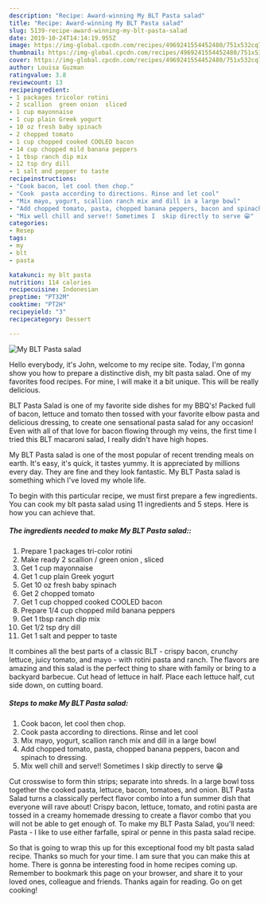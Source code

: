```yaml
---
description: "Recipe: Award-winning My BLT Pasta salad"
title: "Recipe: Award-winning My BLT Pasta salad"
slug: 5139-recipe-award-winning-my-blt-pasta-salad
date: 2019-10-24T14:14:19.955Z
image: https://img-global.cpcdn.com/recipes/4969241554452480/751x532cq70/my-blt-pasta-salad-recipe-main-photo.jpg
thumbnail: https://img-global.cpcdn.com/recipes/4969241554452480/751x532cq70/my-blt-pasta-salad-recipe-main-photo.jpg
cover: https://img-global.cpcdn.com/recipes/4969241554452480/751x532cq70/my-blt-pasta-salad-recipe-main-photo.jpg
author: Louisa Guzman
ratingvalue: 3.8
reviewcount: 13
recipeingredient:
- 1 packages tricolor rotini
- 2 scallion  green onion  sliced
- 1 cup mayonnaise
- 1 cup plain Greek yogurt
- 10 oz fresh baby spinach
- 2 chopped tomato
- 1 cup chopped cooked COOLED bacon
- 14 cup chopped mild banana peppers
- 1 tbsp ranch dip mix
- 12 tsp dry dill
- 1 salt and pepper to taste
recipeinstructions:
- "Cook bacon, let cool then chop."
- "Cook  pasta according to directions. Rinse and let cool"
- "Mix mayo, yogurt, scallion ranch mix and dill in a large bowl"
- "Add chopped tomato, pasta, chopped banana peppers, bacon and spinach to dressing."
- "Mix well chill and serve!! Sometimes I  skip directly to serve 😁"
categories:
- Resep
tags:
- my
- blt
- pasta

katakunci: my blt pasta
nutrition: 114 calories
recipecuisine: Indonesian
preptime: "PT32M"
cooktime: "PT2H"
recipeyield: "3"
recipecategory: Dessert

---
```



![My BLT Pasta salad](https://img-global.cpcdn.com/recipes/4969241554452480/751x532cq70/my-blt-pasta-salad-recipe-main-photo.jpg)

Hello everybody, it's John, welcome to my recipe site. Today, I'm gonna show you how to prepare a distinctive dish, my blt pasta salad. One of my favorites food recipes. For mine, I will make it a bit unique. This will be really delicious.

BLT Pasta Salad is one of my favorite side dishes for my BBQ&#39;s! Packed full of bacon, lettuce and tomato then tossed with your favorite elbow pasta and delicious dressing, to create one sensational pasta salad for any occasion! Even with all of that love for bacon flowing through my veins, the first time I tried this BLT macaroni salad, I really didn&#39;t have high hopes.

My BLT Pasta salad is one of the most popular of recent trending meals on earth. It's easy, it's quick, it tastes yummy. It is appreciated by millions every day. They are fine and they look fantastic. My BLT Pasta salad is something which I've loved my whole life.


To begin with this particular recipe, we must first prepare a few ingredients. You can cook my blt pasta salad using 11 ingredients and 5 steps. Here is how you can achieve that.

##### The ingredients needed to make My BLT Pasta salad::

1. Prepare 1 packages tri-color rotini
1. Make ready 2 scallion / green onion , sliced
1. Get 1 cup mayonnaise
1. Get 1 cup plain Greek yogurt
1. Get 10 oz fresh baby spinach
1. Get 2 chopped tomato
1. Get 1 cup chopped cooked COOLED bacon
1. Prepare 1/4 cup chopped mild banana peppers
1. Get 1 tbsp ranch dip mix
1. Get 1/2 tsp dry dill
1. Get 1 salt and pepper to taste


It combines all the best parts of a classic BLT - crispy bacon, crunchy lettuce, juicy tomato, and mayo - with rotini pasta and ranch. The flavors are amazing and this salad is the perfect thing to share with family or bring to a backyard barbecue. Cut head of lettuce in half. Place each lettuce half, cut side down, on cutting board. 

##### Steps to make My BLT Pasta salad:

1. Cook bacon, let cool then chop.
1. Cook  pasta according to directions. Rinse and let cool
1. Mix mayo, yogurt, scallion ranch mix and dill in a large bowl
1. Add chopped tomato, pasta, chopped banana peppers, bacon and spinach to dressing.
1. Mix well chill and serve!! Sometimes I  skip directly to serve 😁


Cut crosswise to form thin strips; separate into shreds. In a large bowl toss together the cooked pasta, lettuce, bacon, tomatoes, and onion. BLT Pasta Salad turns a classically perfect flavor combo into a fun summer dish that everyone will rave about! Crispy bacon, lettuce, tomato, and rotini pasta are tossed in a creamy homemade dressing to create a flavor combo that you will not be able to get enough of. To make my BLT Pasta Salad, you&#39;ll need: Pasta - I like to use either farfalle, spiral or penne in this pasta salad recipe. 

So that is going to wrap this up for this exceptional food my blt pasta salad recipe. Thanks so much for your time. I am sure that you can make this at home. There is gonna be interesting food in home recipes coming up. Remember to bookmark this page on your browser, and share it to your loved ones, colleague and friends. Thanks again for reading. Go on get cooking!
